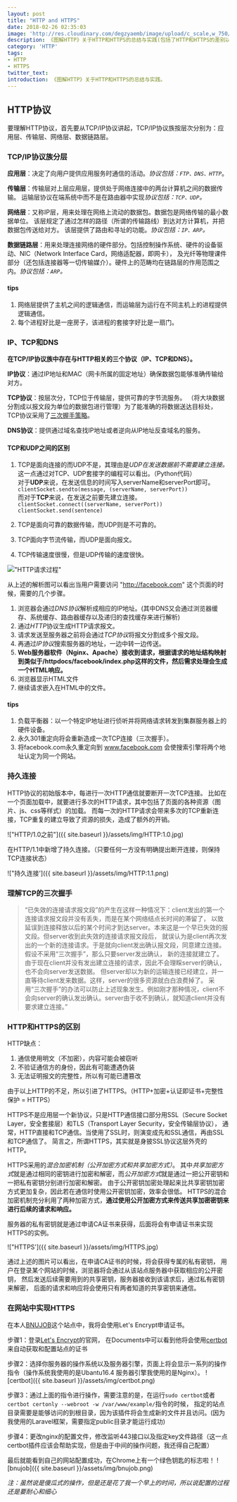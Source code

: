 ```yaml
---
layout: post
title: "HTTP and HTTPS"
date: 2018-02-26 02:35:03
image: 'http://res.cloudinary.com/degzyaemb/image/upload/c_scale,w_750/v1518871929/The_Deer_and_the_Cauldron1_wfxxzg.png'
description: 《图解HTTP》关于HTTP和HTTPS的总结与实践(包括了HTTP和HTTPS的差别以及如何在站点中实现HTTPS)。
category: 'HTTP'
tags:
- HTTP
- HTTPS
twitter_text:
introduction: 《图解HTTP》关于HTTP和HTTPS的总结与实践。
---
```


## HTTP协议
要理解HTTP协议，首先要从TCP/IP协议讲起，TCP/IP协议族按层次分别为：应用层、传输层、网络层、数据链路层。

### TCP/IP协议族分层
**应用层**：决定了向用户提供应用服务时通信的活动。*协议包括：`FTP、DNS、HTTP`*。

**传输层**：传输层对上层应用层，提供处于网络连接中的两台计算机之间的数据传输。
运输层协议在端系统中而不是在路由器中实现*协议包括：`TCP、UDP`。*

**网络层**：又称IP层，用来处理在网络上流动的数据包。数据包是网络传输的最小数据单位。
该层规定了通过怎样的路径（所谓的传输路线）到达对方计算机，并把数据包传送给对方。
该层提供了路由和寻址的功能。*协议包括：`IP、ARP`。*

**数据链路层**：用来处理连接网络的硬件部分。包括控制操作系统、硬件的设备驱动、NIC（Network Interface Card，网络适配器，即网卡），
及光纤等物理课件部分（还包括连接器等一切传输媒介）。硬件上的范畴均在链路层的作用范围之内。*协议包括：`ARP`。*

#### tips
1. 网络层提供了主机之间的逻辑通信，而运输层为运行在不同主机上的进程提供逻辑通信。
2. 每个进程好比是一座房子，该进程的套接字好比是一扇门。

### IP、TCP和DNS

**在TCP/IP协议族中存在与HTTP相关的三个协议（IP、TCP和DNS）。**

**IP协议**：通过IP地址和MAC（网卡所属的固定地址）确保数据包能够准确传输给对方。

**TCP协议**：按层次分，TCP位于传输层，提供可靠的字节流服务。
（将大块数据分割成以报文段为单位的数据包进行管理）为了能准确的将数据送达目标处，
TCP协议采用了<a href="https://github.com/jawil/blog/issues/14">三次握手策略</a>。

**DNS协议**：提供通过域名查找IP地址或者逆向从IP地址反查域名的服务。

#### TCP和UDP之间的区别

1. TCP是面向连接的而UDP不是，其理由是*UDP在发送数据前不需要建立连接。*<br>
这一点通过对TCP、UDP套接字的编程可以看出。（Python代码）<br>
对于**UDP**来说，在发送信息的时间写入serverName和serverPort即可。
`clientSocket.sendto(message, (serverName, serverPort))`<br>
而对于**TCP**来说，在发送之前要先建立连接。
`clientSocket.connect((serverName, serverPort))`
`clientSocket.send(sentence)`

2. TCP是面向可靠的数据传输，而UDP则是不可靠的。
3. TCP面向字节流传输，而UDP是面向报文。
4. TCP传输速度很慢，但是UDP传输的速度很快。


!["HTTP请求过程"](http://7xikfc.com1.z0.glb.clouddn.com/http-1.6.jpg)

从上述的解析图可以看出当用户需要访问 "http://facebook.com" 这个页面的时候，需要的几个步骤。
1. 浏览器会通过*DNS协议*解析成相应的IP地址。(其中DNS又会通过浏览器缓存、系统缓存、路由器缓存以及递归的查找缓存来进行解析)
2. 通过*HTTP*协议生成HTTP请求报文。
3. 请求发送至服务器之前将会通过*TCP协议*将报文分割成多个报文段。
4. 再通过*IP协议*搜索服务器的地址，一边中转一边传送。
5. **Web服务器软件（Nginx、Apache）接收到请求，根据请求的地址结构映射到类似于/httpdocs/facebook/index.php这样的文件，然后需求处理会生成一个HTML响应。**
6. 浏览器显示HTML文件
7. 继续请求嵌入在HTML中的文件。

#### tips
1. 负载平衡器：以一个特定IP地址进行侦听并将网络请求转发到集群服务器上的硬件设备。
2. 永久301重定向将会重新造成一次TCP连接（三次握手）。
3. 将facebook.com永久重定向到 www.facebook.com 会使搜索引擎将两个地址认定为同一个网站。

### 持久连接
HTTP协议的初始版本中，每进行一次HTTP通信就要断开一次TCP连接。
比如在一个页面加载中，就要进行多次的HTTP请求，其中包括了页面的各种资源（图片、js、css等样式）的加载。
而每一次的HTTP请求会带来多次的TCP重新连接，TCP重复的建立导致了资源的损失，造成了额外的开销。

!["HTTP/1.0之前"]({{ site.baseurl }}/assets/img/HTTP:1.0.jpg)

在HTTP/1.1中新增了持久连接。（只要任何一方没有明确提出断开连接，则保持TCP连接状态）

!["持久连接']({{ site.baseurl }}/assets/img/HTTP:1.1.png)

### 理解TCP的三次握手

> “已失效的连接请求报文段”的产生在这样一种情况下：client发出的第一个连接请求报文段并没有丢失，而是在某个网络结点长时间的滞留了，
以致延误到连接释放以后的某个时间才到达server。本来这是一个早已失效的报文段。但server收到此失效的连接请求报文段后，
就误认为是client再次发出的一个新的连接请求。于是就向client发出确认报文段，同意建立连接。假设不采用“三次握手”，那么只要server发出确认，
新的连接就建立了。由于现在client并没有发出建立连接的请求，因此不会理睬server的确认，也不会向server发送数据。
但server却以为新的运输连接已经建立，并一直等待client发来数据。这样，server的很多资源就白白浪费掉了。
采用“三次握手”的办法可以防止上述现象发生。例如刚才那种情况，client不会向server的确认发出确认。server由于收不到确认，就知道client并没有要求建立连接。”

### HTTP和HTTPS的区别
HTTP缺点：
1. 通信使用明文（不加密），内容可能会被窃听
2. 不验证通信方的身份，因此有可能遭遇伪装
3. 无法证明报文的完整性，所以有可能已遭篡改

由于以上HTTP的不足，所以引进了HTTPS。（HTTP+加密+认证即证书+完整性保护 = HTTPS）

HTTPS不是应用层一个新协议，只是HTTP通信接口部分用SSL（Secure Socket Layer，安全套接层）和TLS（Transport Layer Security，安全传输层协议），
通常，HTTP直接和TCP通信。当使用了SSL时，则演变成先和SSL通信，再由SSL和TCP通信了。
简言之，所谓HTTPS，其实就是身披SSL协议这层外壳的HTTP。

HTTPS采用的*混合加密机制（公开加密方式和共享加密方式）*。
其中*共享加密方式*就是通过相同的密钥进行加密和解密，而*公开加密方式*就是通过一把公开密钥和一把私有密钥分别进行加密和解密。
由于公开密钥加密处理起来比共享密钥加密方式更加复杂，因此若在通信时使用公开密钥加密，效率会很低。
HTTPS的混合加密机制充分利用了两种加密方式，**通过使用公开加密方式来传送共享加密密钥来进行后续的请求和响应。**

服务器的私有密钥就是通过申请CA证书来获得，后面将会有申请证书来实现HTTPS的实例。

!["HTTPS']({{ site.baseurl }}/assets/img/HTTPS.jpg)

通过上述的图片可以看出，在申请CA证书的时候，将会获得专属的私有密钥，
用户在登录某个网站的时候，浏览器将会通过从该站点服务器中获取相应的公开密钥，
然后发送后续需要用到的共享密钥，服务器接收到该请求后，通过私有密钥来解密，
后面的请求和响应将会使用只有两者知道的共享密钥来通信。

### 在网站中实现HTTPS

在本人<a href="https://www.bnujob.cn">BNUJOB</a>这个站点中，我将会使用Let's Encrypt申请证书。

步骤1：登录<a href="https://letsencrypt.org">Let's Encrypt</a>的官网，
在Documents中可以看到他将会使用<a href="https://certbot.eff.org">certbot</a>来自动获取和配置站点的证书

步骤2：选择你服务器的操作系统以及服务器引擎，页面上将会显示一系列的操作指令（操作系统我使用的是Ubantu16.4 服务器引擎我使用的是Nginx）。
![certbot]({{ site.baseurl }}/assets/img/certbot.png)

步骤3：通过上面的指令进行操作，需要注意的是，在运行`sudo certbot`或者`certbot certonly --webroot -w /var/www/example/`指令的时候，
指定的站点目录需要是能够访问的到根目录，因为该插件将会生成新的文件并且访问。(因为我使用的Laravel框架，需要指定public目录才能运行成功)

步骤4：更改nginx的配置文件，修改监听443接口以及指定key文件路径（这一点certbot插件应该会帮助实现，但是由于中间的操作问题，我还得自己配置）

最后就能看到自己的网站配置成功，在Chrome上有一个绿色钥匙的标志啦！
![bnujob]({{ site.baseurl }}/assets/img/bnujob.png)

*注：虽然说是傻瓜式的操作，但是还是花了我一个早上的时间，所以说配置的过程还是要耐心和细心*




